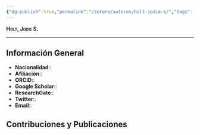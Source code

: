 ```yaml
---
{"dg-publish":true,"permalink":"/zotero/autores/holt-jodie-s/","tags":["#autor","#researcher"]}
---
```



<span style="font-variant:small-caps; font-weight: bold;"> Holt, Jodie S. </span>

---


## Información General

- **Nacionalidad**:: 
- **Afiliación**:: 
- **ORCID**:: 
- **Google Scholar**:: 
- **ResearchGate**:: 
- **Twitter**:: 
- **Email**::
  
## Contribuciones y Publicaciones






